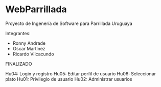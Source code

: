 # WebParrillada
Proyecto de Ingenería de Software para Parrillada Uruguaya

Integrantes:
* Ronny Andrade
* Oscar Martínez
* Ricardo Vilcacundo


FINALIZADO 

Hu04: Login y registro
Hu05: Editar perfil de usuario
Hu06: Seleccionar plato
Hu01: Privilegio de usuario
Hu02: Administrar usuarios

